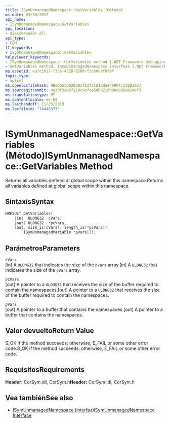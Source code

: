 ```yaml
---
title: ISymUnmanagedNamespace::GetVariables (Método)
ms.date: 03/30/2017
api_name:
- ISymUnmanagedNamespace.GetVariables
api_location:
- diasymreader.dll
api_type:
- COM
f1_keywords:
- ISymUnmanagedNamespace::GetVariables
helpviewer_keywords:
- ISymUnmanagedNamespace::GetVariables method [.NET Framework debugging]
- GetVariables method, ISymUnmanagedNamespace interface [.NET Framework debugging]
ms.assetid: ea7c1617-f3ce-4220-8288-f2b50eaf0f0f
topic_type:
- apiref
ms.openlocfilehash: 98ed5556020b93fb1f31d1dde84690fc33092627
ms.sourcegitcommit: 9a39f2a06f110c9c7ca54ba216900d038aa14ef3
ms.translationtype: MT
ms.contentlocale: es-ES
ms.lasthandoff: 11/23/2019
ms.locfileid: "74448373"
---
```

# <a name="isymunmanagednamespacegetvariables-method"></a><span data-ttu-id="bf452-102">ISymUnmanagedNamespace::GetVariables (Método)</span><span class="sxs-lookup"><span data-stu-id="bf452-102">ISymUnmanagedNamespace::GetVariables Method</span></span>
<span data-ttu-id="bf452-103">Returns all variables defined at global scope within this namespace.</span><span class="sxs-lookup"><span data-stu-id="bf452-103">Returns all variables defined at global scope within this namespace.</span></span>  
  
## <a name="syntax"></a><span data-ttu-id="bf452-104">Sintaxis</span><span class="sxs-lookup"><span data-stu-id="bf452-104">Syntax</span></span>  
  
```cpp
HRESULT GetVariables(  
    [in]  ULONG32  cVars,  
    [out] ULONG32  *pcVars,  
    [out, size_is(cVars), length_is(*pcVars)]  
        ISymUnmanagedVariable *pVars[]);  
```  
  
## <a name="parameters"></a><span data-ttu-id="bf452-105">Parámetros</span><span class="sxs-lookup"><span data-stu-id="bf452-105">Parameters</span></span>  
 `cVars`  
 <span data-ttu-id="bf452-106">[in] A `ULONG32` that indicates the size of the `pVars` array.</span><span class="sxs-lookup"><span data-stu-id="bf452-106">[in] A `ULONG32` that indicates the size of the `pVars` array.</span></span>  
  
 `pcVars`  
 <span data-ttu-id="bf452-107">[out] A pointer to a `ULONG32` that receives the size of the buffer required to contain the namespaces.</span><span class="sxs-lookup"><span data-stu-id="bf452-107">[out] A pointer to a `ULONG32` that receives the size of the buffer required to contain the namespaces.</span></span>  
  
 `pVars`  
 <span data-ttu-id="bf452-108">[out] A pointer to a buffer that contains the namespaces.</span><span class="sxs-lookup"><span data-stu-id="bf452-108">[out] A pointer to a buffer that contains the namespaces.</span></span>  
  
## <a name="return-value"></a><span data-ttu-id="bf452-109">Valor devuelto</span><span class="sxs-lookup"><span data-stu-id="bf452-109">Return Value</span></span>  
 <span data-ttu-id="bf452-110">S_OK if the method succeeds; otherwise, E_FAIL or some other error code.</span><span class="sxs-lookup"><span data-stu-id="bf452-110">S_OK if the method succeeds; otherwise, E_FAIL or some other error code.</span></span>  
  
## <a name="requirements"></a><span data-ttu-id="bf452-111">Requisitos</span><span class="sxs-lookup"><span data-stu-id="bf452-111">Requirements</span></span>  
 <span data-ttu-id="bf452-112">**Header:** CorSym.idl, CorSym.h</span><span class="sxs-lookup"><span data-stu-id="bf452-112">**Header:** CorSym.idl, CorSym.h</span></span>  
  
## <a name="see-also"></a><span data-ttu-id="bf452-113">Vea también</span><span class="sxs-lookup"><span data-stu-id="bf452-113">See also</span></span>

- [<span data-ttu-id="bf452-114">ISymUnmanagedNamespace (interfaz)</span><span class="sxs-lookup"><span data-stu-id="bf452-114">ISymUnmanagedNamespace Interface</span></span>](../../../../docs/framework/unmanaged-api/diagnostics/isymunmanagednamespace-interface.md)

